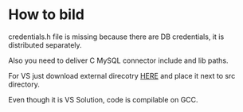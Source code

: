 # How to bild
credentials.h file is missing because there are DB credentials, it is distributed separately.

Also you need to deliver C MySQL connector include and lib paths. 

For VS just download external direcotry [HERE](http://www.devwesp.com/download/ImageRanker/external.zip) and place it next to src directory.

Even though it is VS Solution, code is compilable on GCC.
